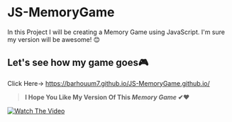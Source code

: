 # JS-MemoryGame
In this Project I will be creating a Memory Game using JavaScript. I'm sure my version will be awesome! 😊
## Let's see how my game goes🎮
Click Here-> https://barhouum7.github.io/JS-MemoryGame.github.io/
> **I Hope You Like My Version Of This *Memory Game* ✔❤**


[![Watch The Video ](https://res.cloudinary.com/marcomontalbano/image/upload/v1587707766/video_to_markdown/images/google-drive--1gIONkwhIRxrdMy3hlqXI94343cCQjOlA-c05b58ac6eb4c4700831b2b3070cd403.jpg)](https://drive.google.com/file/d/1gIONkwhIRxrdMy3hlqXI94343cCQjOlA/view?usp=sharing "Watch The Video ")
